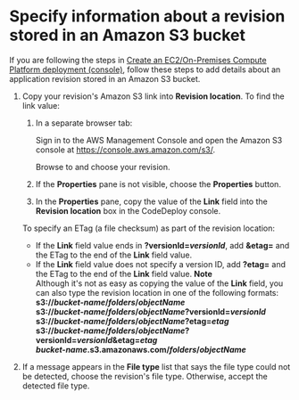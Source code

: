 # Specify information about a revision stored in an Amazon S3 bucket<a name="deployments-create-console-s3"></a>

If you are following the steps in [Create an EC2/On\-Premises Compute Platform deployment \(console\)](deployments-create-console.md), follow these steps to add details about an application revision stored in an Amazon S3 bucket\.

1. Copy your revision's Amazon S3 link into **Revision location**\. To find the link value:

   1. In a separate browser tab:

      Sign in to the AWS Management Console and open the Amazon S3 console at [https://console\.aws\.amazon\.com/s3/](https://console.aws.amazon.com/s3/)\.

      Browse to and choose your revision\.

   1. If the **Properties** pane is not visible, choose the **Properties** button\.

   1. In the **Properties** pane, copy the value of the **Link** field into the **Revision location** box in the CodeDeploy console\.

   To specify an ETag \(a file checksum\) as part of the revision location:
   + If the **Link** field value ends in **?versionId=*versionId***, add **&etag=** and the ETag to the end of the **Link** field value\.
   + If the **Link** field value does not specify a version ID, add **?etag=** and the ETag to the end of the **Link** field value\.
**Note**  
Although it's not as easy as copying the value of the **Link** field, you can also type the revision location in one of the following formats:  
**s3://*bucket\-name*/*folders*/*objectName***  
**s3://*bucket\-name*/*folders*/*objectName*?versionId=*versionId***  
**s3://*bucket\-name*/*folders*/*objectName*?etag=*etag***  
**s3://*bucket\-name*/*folders*/*objectName*?versionId=*versionId*&etag=*etag***  
***bucket\-name*\.s3\.amazonaws\.com/*folders*/*objectName***

1. If a message appears in the **File type** list that says the file type could not be detected, choose the revision's file type\. Otherwise, accept the detected file type\.